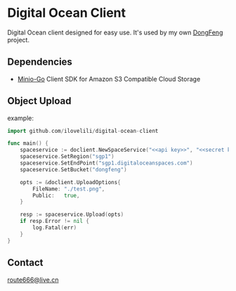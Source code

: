 # Digital Ocean Client

Digital Ocean client designed for easy use. It's used by my own [DongFeng](https://github.com/ilovelili/dongfeng-core) project.

## Dependencies

- [Minio-Go](https://github.com/minio/minio-go/) Client SDK for Amazon S3 Compatible Cloud Storage

## Object Upload

example:

```Go
import github.com/ilovelili/digital-ocean-client

func main() {
    spaceservice := doclient.NewSpaceService("<<api key>>", "<<secret key>>")
    spaceservice.SetRegion("sgp1")
    spaceservice.SetEndPoint("sgp1.digitaloceanspaces.com")
    spaceservice.SetBucket("dongfeng")

    opts := &doclient.UploadOptions{
        FileName: "./test.png",
        Public:   true,
    }

    resp := spaceservice.Upload(opts)
    if resp.Error != nil {
        log.Fatal(err)
    }
}
```

## Contact

<route666@live.cn>